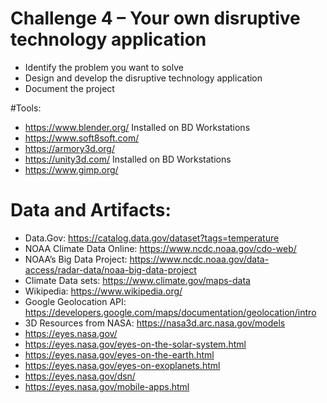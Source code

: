 # Challenge 4 – Your own disruptive technology application
* Identify the problem you want to solve
* Design and develop the disruptive technology application
* Document the project





#Tools:

* https://www.blender.org/	Installed on BD Workstations
* https://www.soft8soft.com/
* https://armory3d.org/
* https://unity3d.com/	Installed on BD Workstations
* https://www.gimp.org/

# Data and Artifacts:

* Data.Gov:  https://catalog.data.gov/dataset?tags=temperature
* NOAA Climate Data Online:  https://www.ncdc.noaa.gov/cdo-web/
* NOAA’s Big Data Project:  https://www.ncdc.noaa.gov/data-access/radar-data/noaa-big-data-project
* Climate Data sets:  https://www.climate.gov/maps-data
* Wikipedia:  https://www.wikipedia.org/
* Google Geolocation API:  https://developers.google.com/maps/documentation/geolocation/intro
* 3D Resources from NASA:  https://nasa3d.arc.nasa.gov/models
* https://eyes.nasa.gov/
* https://eyes.nasa.gov/eyes-on-the-solar-system.html
* https://eyes.nasa.gov/eyes-on-the-earth.html
* https://eyes.nasa.gov/eyes-on-exoplanets.html
* https://eyes.nasa.gov/dsn/
* https://eyes.nasa.gov/mobile-apps.html
